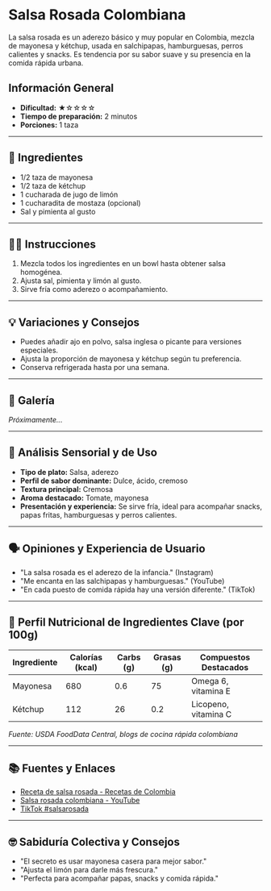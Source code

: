 # Salsa Rosada Colombiana

La salsa rosada es un aderezo básico y muy popular en Colombia, mezcla de mayonesa y kétchup, usada en salchipapas, hamburguesas, perros calientes y snacks. Es tendencia por su sabor suave y su presencia en la comida rápida urbana.

## Información General

* **Dificultad:** ★☆☆☆☆
* **Tiempo de preparación:** 2 minutos
* **Porciones:** 1 taza

---

## 📝 Ingredientes

- 1/2 taza de mayonesa
- 1/2 taza de kétchup
- 1 cucharada de jugo de limón
- 1 cucharadita de mostaza (opcional)
- Sal y pimienta al gusto

---

## 👨‍🍳 Instrucciones

1. Mezcla todos los ingredientes en un bowl hasta obtener salsa homogénea.
2. Ajusta sal, pimienta y limón al gusto.
3. Sirve fría como aderezo o acompañamiento.

---

## 💡 Variaciones y Consejos

- Puedes añadir ajo en polvo, salsa inglesa o picante para versiones especiales.
- Ajusta la proporción de mayonesa y kétchup según tu preferencia.
- Conserva refrigerada hasta por una semana.

---

## 📸 Galería

*Próximamente...*

---

## 🔬 Análisis Sensorial y de Uso

- **Tipo de plato:** Salsa, aderezo
- **Perfil de sabor dominante:** Dulce, ácido, cremoso
- **Textura principal:** Cremosa
- **Aroma destacado:** Tomate, mayonesa
- **Presentación y experiencia:** Se sirve fría, ideal para acompañar snacks, papas fritas, hamburguesas y perros calientes.

---

## 🗣️ Opiniones y Experiencia de Usuario

- "La salsa rosada es el aderezo de la infancia." (Instagram)
- "Me encanta en las salchipapas y hamburguesas." (YouTube)
- "En cada puesto de comida rápida hay una versión diferente." (TikTok)

---

## 🧬 Perfil Nutricional de Ingredientes Clave (por 100g)

| Ingrediente | Calorías (kcal) | Carbs (g) | Grasas (g) | Compuestos Destacados |
|-------------|-----------------|-----------|------------|----------------------|
| Mayonesa    | 680             | 0.6       | 75         | Omega 6, vitamina E  |
| Kétchup     | 112             | 26        | 0.2        | Licopeno, vitamina C |

*Fuente: USDA FoodData Central, blogs de cocina rápida colombiana*

---

## 📚 Fuentes y Enlaces

- [Receta de salsa rosada - Recetas de Colombia](https://www.recetasdecolombia.com/salsa-rosada)
- [Salsa rosada colombiana - YouTube](https://www.youtube.com/results?search_query=salsa+rosada+colombiana)
- [TikTok #salsarosada](https://www.tiktok.com/tag/salsarosada)

---

## 🤓 Sabiduría Colectiva y Consejos

- "El secreto es usar mayonesa casera para mejor sabor."
- "Ajusta el limón para darle más frescura."
- "Perfecta para acompañar papas, snacks y comida rápida."
